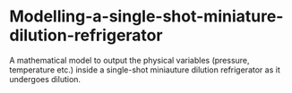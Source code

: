 # Modelling-a-single-shot-miniature-dilution-refrigerator
A mathematical model to output the physical variables (pressure, temperature etc.) inside a single-shot miniauture dilution refrigerator as it undergoes dilution.
